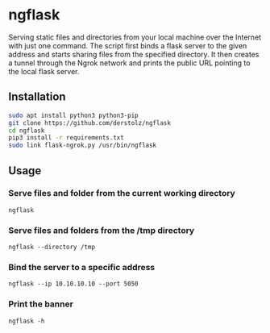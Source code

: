 # ngflask
Serving static files and directories from your local machine over the Internet with just one command.
The script first binds a flask server to the given address and starts sharing files from the specified directory.
It then creates a tunnel through the Ngrok network and prints the public URL pointing to the local flask server.

## Installation

```bash
sudo apt install python3 python3-pip
git clone https://github.com/derstolz/ngflask
cd ngflask
pip3 install -r requirements.txt
sudo link flask-ngrok.py /usr/bin/ngflask
```
## Usage

### Serve files and folder from the current working directory
`ngflask`

### Serve files and folders from the /tmp directory
`ngflask --directory /tmp`

### Bind the server to a specific address
`ngflask --ip 10.10.10.10 --port 5050`

### Print the banner
`ngflask -h`